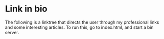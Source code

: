 # Link in bio
The following is a linktree that directs the user through my professional links and some interesting articles. To run this, go to index.html, and start a bin server.
